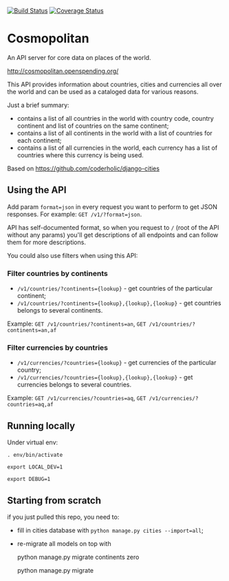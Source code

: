 [![Build Status](https://travis-ci.org/openspending/cosmopolitan.svg?branch=master)](https://travis-ci.org/openspending/cosmopolitan) [![Coverage Status](https://coveralls.io/repos/openspending/cosmopolitan/badge.svg?branch=master&service=github)](https://coveralls.io/github/openspending/cosmopolitan?branch=master)

# Cosmopolitan
An API server for core data on places of the world.

http://cosmopolitan.openspending.org/

This API provides information about countries, cities and currencies all over the world and can be used as a cataloged data for various reasons.

Just a brief summary:

* contains a list of all countries in the world with country code, country continent and list of countries on the same continent;
* contains a list of all continents in the world with a list of countries for each continent;
* contains a list of all currencies in the world, each currency has a list of countries where this currency is being used.

Based on https://github.com/coderholic/django-cities

## Using the API

Add param `format=json` in every request you want to perform to get JSON responses.
For example: `GET /v1/?format=json`.

API has self-documented format, so when you request to `/` (root of the API without any params) you'll get descriptions of all endpoints and can follow them for more descriptions.

You could also use filters when using this API:

### Filter countries by continents

* `/v1/countries/?continents={lookup}` - get countries of the particular continent;
* `/v1/countries/?continents={lookup},{lookup},{lookup}` - get countries belongs to several continents.

Example: `GET /v1/countries/?continents=an`, `GET /v1/countries/?continents=an,af`

### Filter currencies by countries

* `/v1/currencies/?countries={lookup}` - get currencies of the particular country;
* `/v1/currencies/?countries={lookup},{lookup},{lookup}` - get currencies belongs to several countries.

Example: `GET /v1/currencies/?countries=aq`, `GET /v1/currencies/?countries=aq,af`


## Running locally

Under virtual env:

    . env/bin/activate

    export LOCAL_DEV=1

    export DEBUG=1

## Starting from scratch

if you just pulled this repo, you need to:

* fill in cities database with ```python manage.py cities --import=all```;
* re-migrate all models on top with

    python manage.py migrate continents zero

    python manage.py migrate
